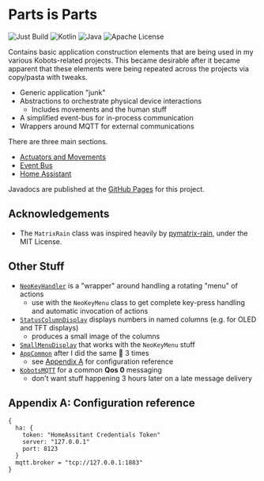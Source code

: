 # Parts is Parts

![Just Build](https://github.com/EAGrahamJr/kobots-parts/actions/workflows/build.yaml/badge.svg) ![Kotlin](https://badgen.net/badge/Kotlin/1.9.0/purple) ![Java](https://badgen.net/badge/Java/17/orange) ![Apache License](https://badgen.net/github/license/EAGrahamJr/kobots-devices)

Contains basic application construction elements that are being used in my various Kobots-related projects. This became desirable after it became apparent that these elements were being repeated across the projects via copy/pasta with tweaks.

- Generic application "junk"
- Abstractions to orchestrate physical device interactions
  - Includes movements and the human stuff
- A simplified event-bus for in-process communication
- Wrappers around MQTT for external communications

There are three main sections.

- [Actuators and Movements](Movements.md)
- [Event Bus](EventBus.md)
- [Home Assistant](HomeAssistant.md)

Javadocs are published at the [GitHub Pages](https://eagrahamjr.github.io/kobots-parts/) for this project.

## Acknowledgements

- The `MatrixRain` class was inspired heavily by [pymatrix-rain](https://github.com/tech-chad/pymatrix-rain), under the MIT License.

## Other Stuff

- [`NeoKeyHandler`](src/main/kotlin/crackers/kobots/parts/app/io/NeoKeyHandler.kt) is a "wrapper" around handling a rotating "menu" of actions
  - use with the `NeoKeyMenu` class to get complete key-press handling and automatic invocation of actions
- [`StatusColumnDisplay`](src/main/kotlin/crackers/kobots/parts/app/io/StatusColumnDisplay.kt) displays numbers in named columns (e.g. for OLED and TFT displays)
    - produces a small image of the columns
- [`SmallMenuDisplay`](src/main/kotlin/crackers/kobots/parts/app/io/SmallMenuDisplay.kt) that works with the `NeoKeyMenu` stuff
- [`AppCommon`](src/main/kotlin/crackers/kobots/parts/app/AppCommon.kt) after I did the same :poop: 3 times
  - see [Appendix A](#appendix-a-configuration-reference) for configuration reference
- [`KobotsMQTT`](src/main/kotlin/crackers/kobots/parts/mqtt/KobotsMQTT.kt) for a common **Qos 0** messaging
    - don't want stuff happening 3 hours later on a late message delivery 

## Appendix A: Configuration reference

```hocon
{
  ha: {
    token: "HomeAssitant Credentials Token"
    server: "127.0.0.1"
    port: 8123
  }
  mqtt.broker = "tcp://127.0.0.1:1883"
}

```
